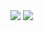 
<a>
<img src="https://img.shields.io/badge/gustjr8293@gmail.com-EA4335?style=flat-square&logo=gmail&logoColor=white"/>
</a>
<a href="https://velog.io/@gustjr8293/postsm">
<img src="https://img.shields.io/badge/Velog-000000?style=flat-square&logo=tistory&logoColor=white"/>
</a>
